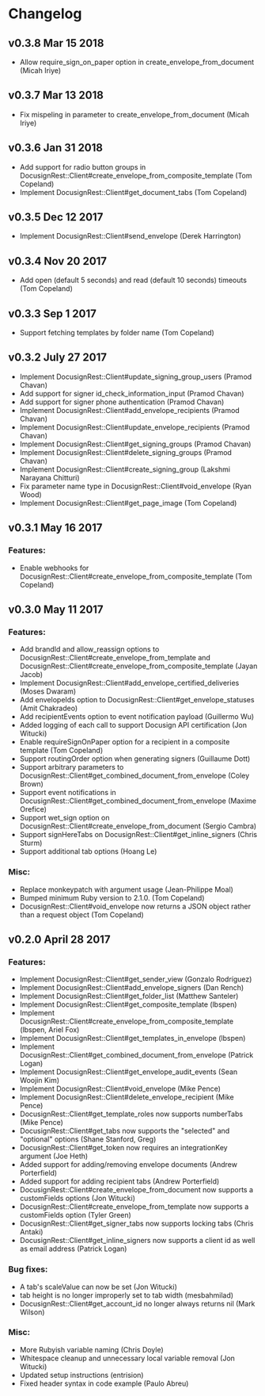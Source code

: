 # Changelog

## v0.3.8 Mar 15 2018
* Allow require_sign_on_paper option in create_envelope_from_document (Micah Iriye)

## v0.3.7 Mar 13 2018
* Fix mispeling in parameter to create_envelope_from_document (Micah Iriye)

## v0.3.6 Jan 31 2018

* Add support for radio button groups in DocusignRest::Client#create_envelope_from_composite_template (Tom Copeland)
* Implement DocusignRest::Client#get_document_tabs (Tom Copeland)

## v0.3.5 Dec 12 2017

* Implement DocusignRest::Client#send_envelope (Derek Harrington)

## v0.3.4 Nov 20 2017

* Add open (default 5 seconds) and read (default 10 seconds) timeouts (Tom Copeland)

## v0.3.3 Sep 1 2017

* Support fetching templates by folder name (Tom Copeland)

## v0.3.2 July 27 2017

* Implement DocusignRest::Client#update_signing_group_users (Pramod Chavan)
* Add support for signer id_check_information_input (Pramod Chavan)
* Add support for signer phone authentication (Pramod Chavan)
* Implement DocusignRest::Client#add_envelope_recipients (Pramod Chavan)
* Implement DocusignRest::Client#update_envelope_recipients (Pramod Chavan)
* Implement DocusignRest::Client#get_signing_groups (Pramod Chavan)
* Implement DocusignRest::Client#delete_signing_groups (Pramod Chavan)
* Implement DocusignRest::Client#create_signing_group (Lakshmi Narayana Chitturi)
* Fix parameter name type in DocusignRest::Client#void_envelope (Ryan Wood)
* Implement DocusignRest::Client#get_page_image (Tom Copeland)

## v0.3.1 May 16 2017

### Features:
* Enable webhooks for DocusignRest::Client#create_envelope_from_composite_template (Tom Copeland)

## v0.3.0 May 11 2017

### Features:
* Add brandId and allow_reassign options to DocusignRest::Client#create_envelope_from_template and DocusignRest::Client#create_envelope_from_composite_template (Jayan Jacob)
* Implement DocusignRest::Client#add_envelope_certified_deliveries (Moses Dwaram)
* Add envelopeIds option to DocusignRest::Client#get_envelope_statuses (Amit Chakradeo)
* Add recipientEvents option to event notification payload (Guillermo Wu)
* Added logging of each call to support Docusign API certification (Jon Witucki)
* Enable requireSignOnPaper option for a recipient in a composite template (Tom Copeland)
* Support routingOrder option when generating signers (Guillaume Dott)
* Support arbitrary parameters to DocusignRest::Client#get_combined_document_from_envelope (Coley Brown)
* Support event notifications in DocusignRest::Client#get_combined_document_from_envelope (Maxime Orefice)
* Support wet_sign option on DocusignRest::Client#create_envelope_from_document (Sergio Cambra)
* Support signHereTabs on DocusignRest::Client#get_inline_signers (Chris Sturm)
* Support additional tab options (Hoang Le)

### Misc:
* Replace monkeypatch with argument usage (Jean-Philippe Moal)
* Bumped minimum Ruby version to 2.1.0. (Tom Copeland)
* DocusignRest::Client#void_envelope now returns a JSON object rather than a request object (Tom Copeland)

## v0.2.0 April 28 2017

### Features:
* Implement DocusignRest::Client#get_sender_view (Gonzalo Rodríguez)
* Implement DocusignRest::Client#add_envelope_signers (Dan Rench)
* Implement DocusignRest::Client#get_folder_list (Matthew Santeler)
* Implement DocusignRest::Client#get_composite_template (lbspen)
* Implement DocusignRest::Client#create_envelope_from_composite_template (lbspen, Ariel Fox)
* Implement DocusignRest::Client#get_templates_in_envelope (lbspen)
* Implement DocusignRest::Client#get_combined_document_from_envelope (Patrick Logan)
* Implement DocusignRest::Client#get_envelope_audit_events (Sean Woojin Kim)
* Implement DocusignRest::Client#void_envelope (Mike Pence)
* Implement DocusignRest::Client#delete_envelope_recipient (Mike Pence)
* DocusignRest::Client#get_template_roles now supports numberTabs (Mike Pence)
* DocusignRest::Client#get_tabs now supports the "selected" and "optional" options (Shane Stanford, Greg)
* DocusignRest::Client#get_token now requires an integrationKey argument (Joe Heth)
* Added support for adding/removing envelope documents (Andrew Porterfield)
* Added support for adding recipient tabs (Andrew Porterfield)
* DocusignRest::Client#create_envelope_from_document now supports a customFields options (Jon Witucki)
* DocusignRest::Client#create_envelope_from_template now supports a customFields option (Tyler Green)
* DocusignRest::Client#get_signer_tabs now supports locking tabs (Chris Antaki)
* DocusignRest::Client#get_inline_signers now supports a client id as well as email address (Patrick Logan)

### Bug fixes:
* A tab's scaleValue can now be set (Jon Witucki)
* tab height is no longer improperly set to tab width (mesbahmilad)
* DocusignRest::Client#get_account_id no longer always returns nil (Mark Wilson)

### Misc:
* More Rubyish variable naming (Chris Doyle)
* Whitespace cleanup and unnecessary local variable removal (Jon Witucki)
* Updated setup instructions (entrision)
* Fixed header syntax in code example (Paulo Abreu)
